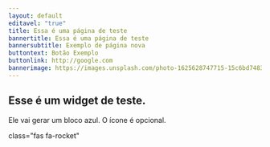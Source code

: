 ```yaml
---
layout: default
editavel: "true"
title: Essa é uma página de teste
bannertitle: Essa é uma página de teste
bannersubtitle: Exemplo de página nova
buttontext: Botão Exemplo
buttonlink: http://google.com
bannerimage: https://images.unsplash.com/photo-1625628747715-15c6bd74839e?ixid=MnwxMjA3fDB8MHxwaG90by1wYWdlfHx8fGVufDB8fHx8&ixlib=rb-1.2.1&auto=format&fit=crop&w=1502&q=80
---
```

<section class="bloco" id="Esse é um widget de teste."><h2>Esse é um widget de teste.</h2><p>Ele vai gerar um bloco azul. O ícone é opcional.</p>class="fas fa-rocket"</section>

<div class="space"></div>